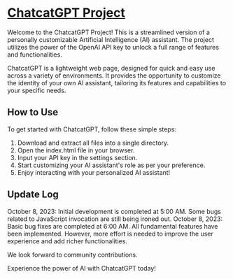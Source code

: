 # [ChatcatGPT Project](https://sites.google.com/view/chatcatgpt)

Welcome to the ChatcatGPT Project! This is a streamlined version of a personally customizable Artificial Intelligence (AI) assistant. The project utilizes the power of the OpenAI API key to unlock a full range of features and functionalities.

ChatcatGPT is a lightweight web page, designed for quick and easy use across a variety of environments. It provides the opportunity to customize the identity of your own AI assistant, tailoring its features and capabilities to your specific needs.

## How to Use

To get started with ChatcatGPT, follow these simple steps:

1. Download and extract all files into a single directory.
2. Open the index.html file in your browser.
3. Input your API key in the settings section.
4. Start customizing your AI assistant's role as per your preference.
5. Enjoy interacting with your personalized AI assistant!

## Update Log

October 8, 2023: Initial development is completed at 5:00 AM. Some bugs related to JavaScript invocation are still being ironed out.
October 8, 2023: Basic bug fixes are completed at 6:00 AM. All fundamental features have been implemented. However, more effort is needed to improve the user experience and add richer functionalities.

We look forward to community contributions.

Experience the power of AI with ChatcatGPT today!
